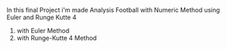 In this final Project i'm made Analysis Football with Numeric Method using Euler and Runge Kutte 4
1. with Euler Method
2. with Runge-Kutte 4 Method
